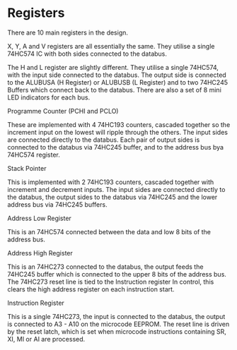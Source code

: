 # Registers

There are 10 main registers in the design.

X, Y, A and V registers are all essentially the same. They utilise a single 74HC574 IC with both sides connected to the databus.

The H and L register are slightly different. They utilise a single 74HC574, with the input side connected to the databus. The output side is connected to the ALUBUSA (H Register) or ALUBUSB (L Register) and to two 74HC245 Buffers which connect back to the databus. There are also a set of 8 mini LED indicators for each bus.

Programme Counter (PCHI and PCLO)

These are implemented with 4 74HC193 counters, cascaded together so the increment input on the lowest will ripple through the others. The input sides are connected directly to the databus. Each pair of output sides is connected to the databus via 74HC245 buffer, and to the address bus bya 74HC574 register.

Stack Pointer

This is implemented with 2 74HC193 counters, cascaded together with increment and decrement inputs. The input sides are connected directly to the databus, the output sides to the databus via 74HC245 and the lower address bus via 74HC245 buffers.

Address Low Register

This is an 74HC574 connected between the data and low 8 bits of the address bus.

Address High Register

This is an 74HC273 connected to the databus, the output feeds the 74HC245 buffer which is connected to the upper 8 bits of the address bus. The 74HC273 reset line is tied to the Instruction register In control, this clears the high address register on each instruction start.

Instruction Register

This is a single 74HC273, the input is connected to the databus, the output is connected to A3 - A10 on the microcode EEPROM. The reset line is driven by the reset latch, which is set when microcode instructions containing SR, XI, MI or AI are processed.

